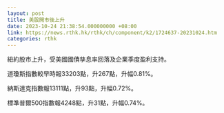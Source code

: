 ```yaml
---
layout: post
title: 美股開市後上升
date: 2023-10-24 21:38:54.000000000 +08:00
link: https://news.rthk.hk/rthk/ch/component/k2/1724637-20231024.htm
categories: rthk
---
```


紐約股市上升，受美國國債孳息率回落及企業季度盈利支持。

道瓊斯指數較早時報33203點，升267點，升幅0.81%。

納斯達克指數報13111點，升93點，升幅0.72%。

標準普爾500指數報4248點，升31點，升幅0.74%。
